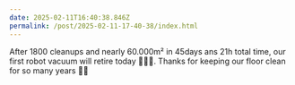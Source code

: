 ```yaml
---
date: 2025-02-11T16:40:38.846Z
permalink: /post/2025-02-11-17-40-38/index.html
---
```


After 1800 cleanups and nearly 60.000m² in 45days ans 21h total time, our first robot vacuum will retire today 🤖👴🏼. Thanks for keeping our floor clean for so many years 🫶🏼